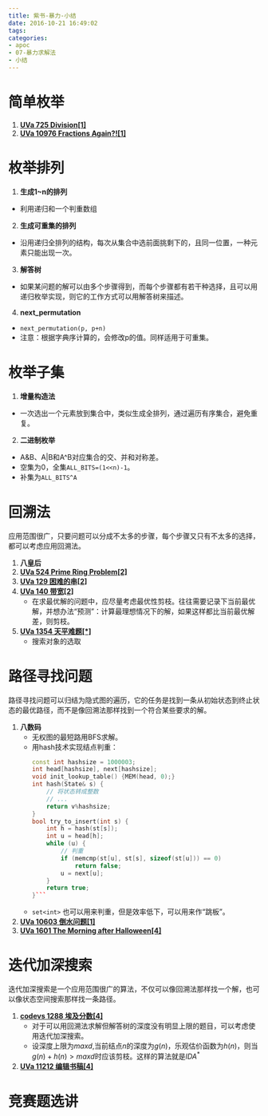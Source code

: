 ```yaml
---
title: 紫书-暴力-小结
date: 2016-10-21 16:49:02
tags: 
categories:
- apoc
- 07-暴力求解法
- 小结
---
```

# 简单枚举
1. **[UVa 725 Division[1]](/2016/10/21/uva725/)**
2. **[UVa 10976 Fractions Again?![1]](/2016/10/21/uva10976/)**

# 枚举排列
1. **生成1~n的排列**
  - 利用递归和一个判重数组
2. **生成可重集的排列**
  - 沿用递归全排列的结构，每次从集合中选前面挑剩下的，且同一位置，一种元素只能出现一次。
3. **解答树**
  - 如果某问题的解可以由多个步骤得到，而每个步骤都有若干种选择，且可以用递归枚举实现，则它的工作方式可以用解答树来描述。
4. **next_permutation**
  - `next_permutation(p, p+n)`
  - 注意：根据字典序计算的，会修改p的值。同样适用于可重集。

# 枚举子集
1. **增量构造法**
  - 一次选出一个元素放到集合中，类似生成全排列，通过遍历有序集合，避免重复。
2. **二进制枚举**
  - A&B、A|B和A^B对应集合的交、并和对称差。
  - 空集为0，全集`ALL_BITS=(1<<n)-1`。
  - 补集为`ALL_BITS^A`

# 回溯法
应用范围很广，只要问题可以分成不太多的步骤，每个步骤又只有不太多的选择，都可以考虑应用回溯法。
1. **八皇后**
2. **[UVa 524 Prime Ring Problem[2]](/2016/10/22/uva524/)**
3. **[UVa 129 困难的串[2]](/2016/10/22/uva129/)**
4. **[UVa 140 带宽[2]](/2016/10/22/uva140/)**
	- 在求最优解的问题中，应尽量考虑最优性剪枝。往往需要记录下当前最优解，并想办法“预测”：计算最理想情况下的解，如果这样都比当前最优解差，则剪枝。
5. **[UVa 1354 天平难题[*]](/2016/10/23/uva1354/)**
	- 搜索对象的选取

# 路径寻找问题
路径寻找问题可以归结为隐式图的遍历，它的任务是找到一条从初始状态到终止状态的最优路径，而不是像回溯法那样找到一个符合某些要求的解。
1. **八数码**
	- 无权图的最短路用BFS求解。
	- 用hash技术实现结点判重：
		```cpp
		const int hashsize = 1000003;
		int head[hashsize], next[hashsize];
		void init_lookup_table() {MEM(head, 0);}
		int hash(State& s) {
			// 将状态转成整数
			// ...
			return v%hashsize;
		}
		bool try_to_insert(int s) {
			int h = hash(st[s]);
			int u = head[h];
			while (u) {
				// 判重
				if (memcmp(st[u], st[s], sizeof(st[u])) == 0)
					return false;
				u = next[u];
			}
			return true;
		}```
	- `set<int>` 也可以用来判重，但是效率低下，可以用来作“跳板”。
2. **[UVa 10603 倒水问题[1]](/2016/10/24/uva10403/)**
3. **[UVa 1601 The Morning after Halloween[4]](/2016/10/24/uva1601/)**

# 迭代加深搜索
迭代加深搜索是一个应用范围很广的算法，不仅可以像回溯法那样找一个解，也可以像状态空间搜索那样找一条路径。

1. **[codevs 1288 埃及分数[4]](/2016/10/25/eygpt/)**
	- 对于可以用回溯法求解但解答树的深度没有明显上限的题目，可以考虑使用迭代加深搜索。
	- 设深度上限为$maxd$,当前结点$n$的深度为$g(n)$，乐观估价函数为$h(n)$，则当$g(n)+h(n)>maxd$时应该剪枝。这样的算法就是$IDA^{*}$
2. **[UVa 11212 编辑书稿[4]](/2016/10/25/uva11212/)**

# 竞赛题选讲

